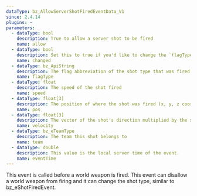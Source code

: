 ```yaml
---
dataType: bz_AllowServerShotFiredEventData_V1
since: 2.4.14
plugins: ~
parameters:
  - dataType: bool
    description: True to allow a server shot to be fired
    name: allow
  - dataType: bool
    description: Set this to true if you'd like to change the `flagType` of the server shot
    name: changed
  - dataType: bz_ApiString
    description: The flag abbreviation of the shot type that was fired
    name: flagType
  - dataType: float
    description: The speed of the shot fired
    name: speed
  - dataType: float[3]
    description: The position of where the shot was fired (x, y, z coordinates)
    name: pos
  - dataType: float[3]
    description: The vector of the shot's direction multiplied by the shot's speed
    name: velocity
  - dataType: bz_eTeamType
    description: The team this shot belongs to
    name: team
  - dataType: double
    description: This value is the local server time of the event.
    name: eventTime
---
```


This event is called before a world weapon is fired. This event can disallow a world weapon from firing and it can change the shot type, similar to bz_eShotFiredEvent.
